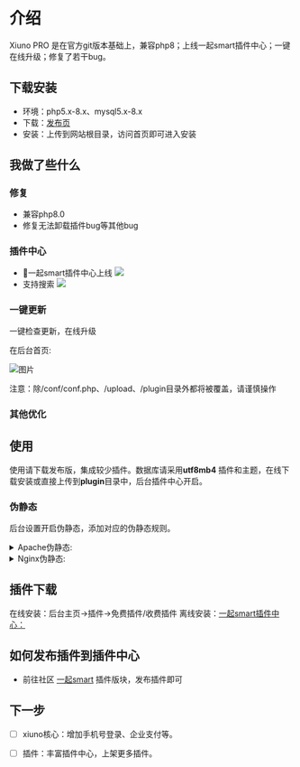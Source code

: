 # 介绍
Xiuno PRO 是在官方git版本基础上，兼容php8；上线一起smart插件中心；一键在线升级；修复了若干bug。

## 下载安装
- 环境：php5.x-8.x、mysql5.x-8.x
- 下载：[发布页](https://github.com/iqismart/xiuno-pro/releases)
- 安装：上传到网站根目录，访问首页即可进入安装


## 我做了些什么

### 修复 
- 兼容php8.0
- 修复无法卸载插件bug等其他bug

### 插件中心
- 💄一起smart插件中心上线
![](https://img.iqismart.com/imgs/2021/11/8cbecc2f37ae981e.png)
- 支持搜索
![](http://img.iqismart.com/imgs/2021/11/e3982c51738c42b4.png)

### 一键更新
一键检查更新，在线升级

在后台首页:

![图片](https://img.iqismart.com/imgs/2021/11/5329476997e54487.png)

注意：除/conf/conf.php、/upload、/plugin目录外都将被覆盖，请谨慎操作

### 其他优化
 
## 使用
使用请下载发布版，集成较少插件。数据库请采用**utf8mb4**
插件和主题，在线下载安装或直接上传到**plugin**目录中，后台插件中心开启。

### 伪静态
后台设置开启伪静态，添加对应的伪静态规则。

<details>
<summary>Apache伪静态:</summary>

```
<IfModule mod_rewrite.c>
RewriteEngine on

# Apache 2.4
RewriteCond %{REQUEST_FILENAME} !-d 
RewriteCond %{REQUEST_FILENAME} !-f 
RewriteRule ^(.*?)([^/]*)$ $1index.php?$2 [QSA,PT,L]

# Apache other
#RewriteRule ^(.*?)([^/]*)\.htm(.*)$ $1/index.php?$2.htm$3 [L]
</IfModule>
```
</details>

<details>
<summary>Nginx伪静态:</summary>

```
location ~* \.(htm)$ {

    rewrite "^(.*)/(.+?).htm(.*?)$" $1/index.php?$2.htm$3 last;

}
```
</details>


## 插件下载

在线安装：后台主页->插件->免费插件/收费插件
离线安装：[一起smart插件中心：](https://www.iqismart.net/forum-4.htm)

## 如何发布插件到插件中心
- 前往社区 [一起smart](https://www.iqismart.net/forum-4.htm) 插件版块，发布插件即可

## 下一步
- [ ] xiuno核心：增加手机号登录、企业支付等。 
- [ ] 插件：丰富插件中心，上架更多插件。 
 
